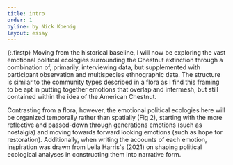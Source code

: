 ```yaml
---
title: intro
order: 1
byline: by Nick Koenig
layout: essay
---
```

{:.firstp}
Moving from the historical baseline, I will now be exploring the vast emotional political ecologies surrounding the Chestnut extinction through a combination of, primarily, interviewing data, but supplemented with participant observation and multispecies ethnographic data. The structure is similar to the community types described in a flora as I find this framing to be apt in putting together emotions that overlap and intermesh, but still contained within the idea of the American Chestnut.

Contrasting from a flora, however, the emotional political ecologies here will be organized temporally rather than spatially (Fig 2), starting with the more reflective and passed-down through generations emotions (such as nostalgia) and moving towards forward looking emotions (such as hope for restoration). Additionally, when writing the accounts of each emotion, inspiration was drawn from Leila Harris's (2021) on shaping political ecological analyses in constructing them into narrative form.